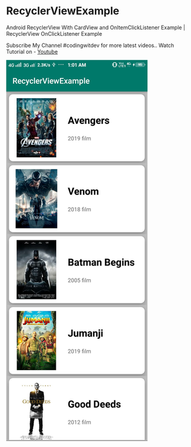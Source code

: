 # RecyclerViewExample
Android RecyclerView With CardView and OnItemClickListener Example | RecyclerView OnClickListener Example 

Subscribe My Channel #codingwitdev for more latest videos..
Watch Tutorial on -
[Youtube](https://youtu.be/ZTg-oXaCgBk)

![GitHub Logo](/recycler_view.jpg)
